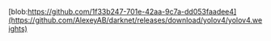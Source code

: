 [blob:https://github.com/1f33b247-701e-42aa-9c7a-dd053faadee4](https://github.com/AlexeyAB/darknet/releases/download/yolov4/yolov4.weights)
